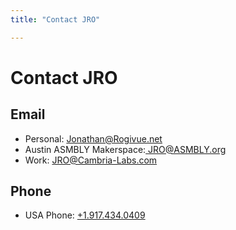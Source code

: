 ```yaml
---
title: "Contact JRO"

---
```


# Contact JRO

##  Email
- Personal: [Jonathan@Rogivue.net](mailto:Jonathan@Rogivue.net?subject=Hola) 
- Austin ASMBLY Makerspace:[ JRO@ASMBLY.org](mailto:JRO@ASMBLY.org)
- Work: [JRO@Cambria-Labs.com](mailto:JRO@Cambria-Labs.com)

## Phone
- USA Phone: [+1.917.434.0409](tel:+19174340409)



